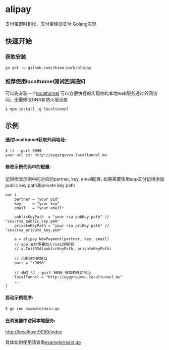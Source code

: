 # alipay
支付宝即时到帐，支付宝移动支付 Golang实现

## 快速开始
### 获取安装
    go get -u github.com/shima-park/alipay

### 推荐使用localtunnel测试回调通知
可以先安装一个[localtunnel](https://localtunnel.github.io/www/)
可以方便快捷的实现你的本地web服务通过外网访问，无需修改DNS和防火墙设置

```console
$ npm install -g localtunnel
```

## 示例

#### 通过localtunnel获取外网地址:

```console
$ lt --port 9090
your url is: http://eygytquvvu.localtunnel.me
```

#### 修改示例代码中的配置:
记得修改示例中的对应的partner, key, email配置,
如果需要使用app支付记得添加public key path和private key path

```golang
var (
	partner = "your pid"
	key     = "your key"
	email   = "your email"

	publicKeyPath  = "your rsa pubKey path" // "xxx/rsa_public_key.pem"
	privateKeyPath = "your rsa priKey path" // "xxx/rsa_private_key.pem"

	a = alipay.NewPayment(partner, key, email)
	// app 支付需要加入rsa公钥密钥
	// a.InitRSA(publicKeyPath, privateKeyPath)

    // 示例监听的端口
	port = ":9090"

    // 通过 lt --port 9090 获取的外网地址
    localTunnel = "http://eygytquvvu.localtunnel.me"
    ...
)
```

#### 启动示例程序:

```console
$ go run example/main.go
```

#### 在浏览器中访问本地服务:
[http://localhost:9090/index](http://localhost:9090/index)

具体如何使用请查看[example/main.go](https://github.com/shima-park/alipay/blob/master/example/main.go)
